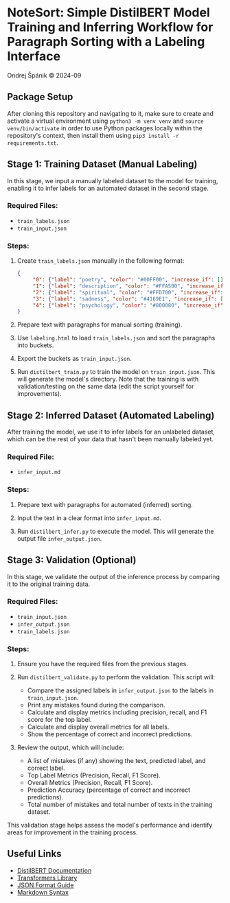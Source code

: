 # NoteSort: Simple DistilBERT Model Training and Inferring Workflow for Paragraph Sorting with a Labeling Interface

Ondrej Špánik &copy; 2024-09

## Package Setup

After cloning this repository and navigating to it, make sure to create and activate a virtual environment using `python3 -m venv venv` and `source venv/bin/activate` in order to use Python packages locally within the repository's context, then install them using `pip3 install -r requirements.txt`.

## Stage 1: Training Dataset (Manual Labeling)

In this stage, we input a manually labeled dataset to the model for training, enabling it to infer labels for an automated dataset in the second stage.

### Required Files:
- `train_labels.json`
- `train_input.json`

### Steps:

1. Create `train_labels.json` manually in the following format:
   ```json
   {
        "0": {"label": "poetry", "color": "#00FF00", "increase_if": [], "decrease_if": [], "must_have": []},
        "1": {"label": "description", "color": "#FFA500", "increase_if": [], "decrease_if": [], "must_have": []},
        "2": {"label": "spiritual", "color": "#FFD700", "increase_if": [], "decrease_if": [], "must_have": ["god",  "jesus", "religion"]},
        "3": {"label": "sadness", "color": "#4169E1", "increase_if": [], "decrease_if": [], "must_have": []},
        "4": {"label": "psychology", "color": "#800080", "increase_if": [], "decrease_if": [], "must_have": []}
   }
   ```

2. Prepare text with paragraphs for manual sorting (training).

3. Use `labeling.html` to load `train_labels.json` and sort the paragraphs into buckets.

4. Export the buckets as `train_input.json`.

5. Run `distilbert_train.py` to train the model on `train_input.json`. This will generate the model's directory. Note that the training is with validation/testing on the same data (edit the script yourself for improvements).

## Stage 2: Inferred Dataset (Automated Labeling)

After training the model, we use it to infer labels for an unlabeled dataset, which can be the rest of your data that hasn't been manually labeled yet.

### Required File:
- `infer_input.md`

### Steps:

1. Prepare text with paragraphs for automated (inferred) sorting.

2. Input the text in a clear format into `infer_input.md`.

3. Run `distilbert_infer.py` to execute the model. This will generate the output file `infer_output.json`.

## Stage 3: Validation (Optional)

In this stage, we validate the output of the inference process by comparing it to the original training data.

### Required Files:
- `train_input.json`
- `infer_output.json`
- `train_labels.json`

### Steps:

1. Ensure you have the required files from the previous stages.

2. Run `distilbert_validate.py` to perform the validation. This script will:
   - Compare the assigned labels in `infer_output.json` to the labels in `train_input.json`.
   - Print any mistakes found during the comparison.
   - Calculate and display metrics including precision, recall, and F1 score for the top label.
   - Calculate and display overall metrics for all labels.
   - Show the percentage of correct and incorrect predictions.

3. Review the output, which will include:
   - A list of mistakes (if any) showing the text, predicted label, and correct label.
   - Top Label Metrics (Precision, Recall, F1 Score).
   - Overall Metrics (Precision, Recall, F1 Score).
   - Prediction Accuracy (percentage of correct and incorrect predictions).
   - Total number of mistakes and total number of texts in the training dataset.

This validation stage helps assess the model's performance and identify areas for improvement in the training process.

## Useful Links

- [DistilBERT Documentation](https://huggingface.co/docs/transformers/model_doc/distilbert)
- [Transformers Library](https://huggingface.co/transformers/)
- [JSON Format Guide](https://www.json.org/json-en.html)
- [Markdown Syntax](https://www.markdownguide.org/basic-syntax/)
